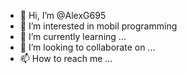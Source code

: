- 👋 Hi, I’m @AlexG695
- 👀 I’m interested in mobil programming
- 🌱 I’m currently learning ...
- 💞️ I’m looking to collaborate on ...
- 📫 How to reach me ...

<!---
AlexG695/AlexG695 is a ✨ special ✨ repository because its `README.md` (this file) appears on your GitHub profile.
You can click the Preview link to take a look at your changes.
--->
